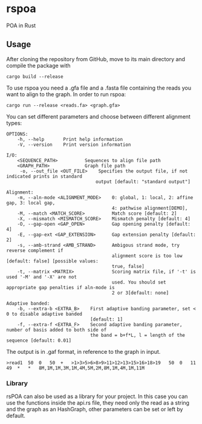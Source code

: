 # rspoa
POA in Rust
## Usage
After cloning the repository from GitHub, move to its main directory and compile the package with
```
cargo build --release
```
To use rspoa you need a .gfa file and a .fasta file containing the reads you want to align to the graph. In order to run rspoa:
```
cargo run --release <reads.fa> <graph.gfa>
```
You can set different parameters and choose between different alignment types:
```
OPTIONS:
    -h, --help       Print help information
    -V, --version    Print version information

I/O:
    <SEQUENCE_PATH>          Sequences to align file path 
    <GRAPH_PATH>             Graph file path 
     -o, --out_file <OUT_FILE>    Specifies the output file, if not indicated prints in standard
                                 output [default: "standard output"]

Alignment:
    -m, --aln-mode <ALIGNMENT_MODE>    0: global, 1: local, 2: affine gap, 3: local gap, 
                                       4: pathwise alignment[DEMO], 
    -M, --match <MATCH_SCORE>          Match score [default: 2]
    -X, --mismatch <MISMATCH_SCORE>    Mismatch penalty [default: 4]
    -O, --gap-open <GAP_OPEN>          Gap opening penalty [default: 4]
    -E, --gap-ext <GAP_EXTENSION>      Gap extension penalty [default: 2]
    -s, --amb-strand <AMB_STRAND>      Ambigous strand mode, try reverse complement if
                                       alignment score is too low [default: false] [possible values:
                                       true, false]
    -t, --matrix <MATRIX>              Scoring matrix file, if '-t' is used '-M' and '-X' are not
                                       used. You should set appropriate gap penalties if aln-mode is 
                                       2 or 3[default: none]

Adaptive banded:
    -b, --extra-b <EXTRA_B>    First adaptive banding parameter, set < 0 to disable adaptive banded
                               [default: 1]
    -f, --extra-f <EXTRA_F>    Second adaptive banding parameter, number of basis added to both side of
                               the band = b+f*L, l = length of the sequence [default: 0.01]
```

The output is in .gaf format, in reference to the graph in input.

```
>read1	50	0	50	+	>1>3>5>6>8>9>11>12>13>15>16>18>19	50	0	11	49	*	*	8M,1M,1M,3M,1M,4M,5M,2M,8M,1M,4M,1M,11M
```
### Library
rsPOA can also be used as a library for your project. In this case you can use the functions inside the api.rs file, they need only the read as a string and the graph as an HashGraph, other parameters can be set or left by default.
